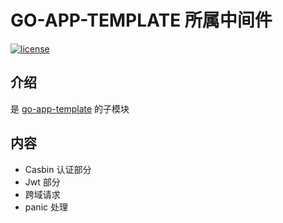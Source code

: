 # GO-APP-TEMPLATE 所属中间件

[![license](https://img.shields.io/github/license/anerg2046/go-app-middleware.svg)](LICENSE)

## 介绍

是 [go-app-template](https://github.com/anerg2046/go-app-template) 的子模块

## 内容

- Casbin 认证部分
- Jwt 部分
- 跨域请求
- panic 处理